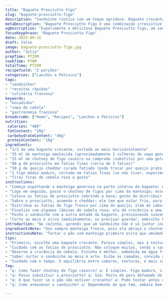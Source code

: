 ```yaml
---
title: "Baguete Prosciutto Figo"
slug: "baguete-prosciutto-figo"
description: "Sanduíche rústico com um toque agridoce. Baguete crocante, generosamente untada com manteiga cremosa e um chutney de figos levemente adocicado. Prosciutto curado em fatias finas oferece salinidade na medida certa. Cheddar envelhecido trazendo textura e sabor marcante. Figos frescos acrescentam suculência e doçura natural, enquanto as lâminas de cebola roxa dão aquela crocância crocante e ácido suave. Feito em menos de 25 minutos, combina simplicidade e sabor. Sem glúten, ovos ou nozes — livre para todo mundo. Aperitivo, almoço rápido ou jantar improvisado, vai bem com um vinho leve e refrescante."
metaDescription: "Baguete Prosciutto Figo é uma combinação irresistível de sabores agridoce, pronto em menos de 25 minutos para aproveitar ao máximo."
ogDescription: "Experimente o delicioso Baguete Prosciutto Figo, um sanduíche rústico que une sabores surpreendentes em um lanche rápido e saboroso."
focusKeyphrase: "Baguete Prosciutto Figo"
date: 2025-09-16
draft: false
image: baguete-prosciutto-figo.jpg
author: "Julia"
prepTime: PT25M
cookTime: PT0M
totalTime: PT25M
recipeYield: "2 porções"
categories: ["Lanches e Petiscos"]
tags:
- "sanduíches"
- "receitas rápidas"
- "culinária francesa"
keywords:
- "bocadinho"
- "sopa de cebola"
- "gastronomia francesa"
breadcrumb: ["Home", "Recipes", "Lanches e Petiscos"]
nutrition: 
 calories: "480"
 fatContent: "28g"
 carbohydrateContent: "40g"
 proteinContent: "18g"
ingredients:
- "2/3 de uma baguete crocante, cortada ao meio horizontalmente"
- "35 ml de manteiga amolecida (aproximadamente 2 colheres de sopa generosas)"
- "25 ml de chutney de figo caseiro ou comprado (substituí por uma geleia de cebola roxa quando não tenho figo)"
- "80 g de prosciutto em fatias finas (cerca de 5 fatias)"
- "50 g de queijo cheddar curado fatiado (pode trocar por queijo prato se você prefere algo menos intenso)"
- "1 figo médio maduro, cortado em fatias finas (se não tiver, experimente fatias finas de maçã verde para aquele contraponto ácido)"
- "Tiras finas de cebola roxa a gosto"
instructions:
- "Começo espalhando a manteiga generosa na parte interna da baguete; esse toque evita que o pão umedeça rápido com o chutney e mantém crocância por mais tempo."
- "Logo em seguida, passo o chutney de figos por cima da manteiga; esse contraste doce e picante faz diferença na mordida, nunca pule essa camada fina."
- "Coloco as fatias de prosciutto cobrindo a base; gosto de distribuir de forma a garantir sabor em cada mordida, esparramar demais deixa pesado; menos é mais."
- "Sobre o prosciutto, acomodo o cheddar; ele tem que estar frio, para não derreter e perder textura — o ideal é que o sanduíche seja servido frio ou ambiente."
- "Distribuo as fatias de figo fresco por cima do queijo; além do sabor, adiciona aquele visual bonito, nota de frescor essencial. O figo é delicado, então cuidado para não amassar ao colocar."
- "Finalizo com algumas lâminas de cebola roxa; ela dá crocância e uma leve pontada ácida para balancear o conjunto de sabores."
- "Fecho o sanduíche com a outra metade da baguete, pressionando suavemente para não amassar os ingredientes internos."
- "Corto ao meio e sirvo imediatamente; se precisar guardar, embrulho bem para manter crocância do pão, melhor consumir em até 2 horas."
introduction: "Na cozinha, aprendi que um sanduíche não é só juntar ingredientes. Tem técnica, ritmo, equilíbrio de sabores e texturas. Essa baguete mistura salgado e doce, crocante e macio, quente e frio — tudo numa mordida. O chutney de figo é meu segredo, compro pronto na feira orgânica ou faço rápido em casa com figo, vinagre e especiarias, não precisa complicar. Prosciutto bem fatiado, mais uma camada de cheddar marcante junto com figo fresco — nota, figo maduro nunca passadão, a textura deve estar firme, quase crocante. O toque final de cebola roxa é contra ponto perfeito— de vez em quando troco por um toque de hortelã picada para refrescar. Faz rápido, limpa fácil, e alimenta muita conversa boa na mesa."
ingredientsNote: "Uso sempre manteiga fresca, pois ela abraça o chutney, criando uma base aveludada entre o pão e o recheio. Se não tiver chutney de figo, vale a pena improvisar com geleia de cebola roxa com um toque de balsâmico — aí vira outra experiência. Cheddar curado com pelo menos 3 meses de maturação, não menos — isso faz toda a diferença na intensidade de sabor. Nas cidades, encontro figo fresco em feiras de hortifrútis, mas seco também pode rolar para a mordida final diferente: textura firme, dulçor concentrado. Cebola roxa fininha, embebida em água fria por 10 minutos, perde um pouco do ardor e fica mais delicada; evitando que tome conta do sanduíche todo. É regra não desrespeitável."
instructionsNote: "Tartar o pão com manteiga primeiro evita que umidade do chutney altere a crocância — erro comum que já fiz várias vezes. Espalhe em uma camada fina, uniforme, para que o sabor fique equilibrado. Prosciutto nunca deve ser sobreposto demais para não ficar pesado — uso o dedo para distribuir. O queijo não deve ser colocado quente para evitar sujeira e amolecimento precoce que desmonta o sanduíche. Figuras frescas precisam estar firmes, maduras com textura; cuidado para não esmagar. Cortar o sanduíche antes de servir ajuda na apresentação e facilita na hora de comer, além de mostrar as camadas. Sempre sirvo com um pano de prato à mão para evitar gordurinha. Essa receita é sobre manter os sentidos atentos, acompanhar as mudanças visuais e texturas mais do que seguir tempo cronometrado rigoroso."
tips:
- "Primeiro, escolha uma baguete crocante. Parece simples, mas a textura importa. Preste atenção ao cortar. Tem que ser perfeito. Camada de manteiga é vital; tipo um abraço suave. Evita que o chutney umedeça muito. Se não tiver figo, faça com maçã verde. Funciona bem. O toque de hortelã também é legal. Um frescor que pega de surpresa."
- "Cuidado com as fatias de prosciutto. Não coloque muitas, senão o sanduíche fica pesado. Uma distribuição uniforme garante sabor. O queijo só frio, senão perde toda a textura na hora. Figuras firmes, maduras; amassar não é o objetivo. Faça isso e evite uma tragédia no prato. O balanceamento de sabores é essencial."
- "Observe a crocância da cebola. Fininha é melhor, embebida em água fria para suavizar o sabor. Não querer uma cebola gritante no sanduíche. A proporção preventiva é tudo. E se sobrar figo fresco, guarda pra sobremesa. Receita que tira qualquer um do estresse. Tomando um vinho leve, é o ideal."
- "Saber cortar o sanduíche ao meio é arte. Exibe as camadas, convida a experimentar. Não esqueça do pano de prato; ajudar a evitar gordura excessiva. Sanduíche deve ser prático. Se não comer na hora, embalar bem. Manter a crocância é a meta final. Até duas horas é o ideal. Depois já não é o mesmo."
- "Cuidado com o tempo. O equilíbrio entre sabores, texturas, é mais importante que o cronometrado. Siga a intuição. Se o sanduíche não convencer na primeira vez, ajuste. Prove, lembre-se do que quer mudar. Esse processo traz aprendizado e aprimora a técnica. É o que traz prazer na cozinha."
faq:
- "q: Como fazer chutney de figo caseiro? a: É simples. Figo maduro, vinagre, especiarias. Não precisa de complicações. Reduzir em fogo baixo. Espera engrossar. Importante ficar atento à textura. Quer algo doce, mas não de perder o controle."
- "q: Posso substituir o prosciutto? a: Sim. Peito de peru defumado dá um resultado legal também. Até uma versão vegetariana com abacate. O importante é pensar na leveza e sabores do sanduíche."
- "q: O que fazer se o pão não estiver crocante? a: Pode tostar antes de montar. Mas atenção. Não deixar tempo demais, senão fica duro. Pães diem, a textura pode mudar muito rápido. Use a intuição."
- "q: Como armazenar o sanduíche? a: Dependendo do que tem, embale bem em filme plástico. O importante é evitar que o ar entre. Não se esqueça da crocância; papel toalha na embalagem externa também ajuda."

---
```

